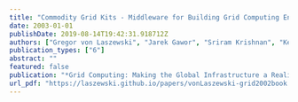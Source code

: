 ```yaml
---
title: "Commodity Grid Kits - Middleware for Building Grid Computing Environments"
date: 2003-01-01
publishDate: 2019-08-14T19:42:31.918712Z
authors: ["Gregor von Laszewski", "Jarek Gawor", "Sriram Krishnan", "Keith Jackson"]
publication_types: ["6"]
abstract: ""
featured: false
publication: "*Grid Computing: Making the Global Infrastructure a Reality*"
url_pdf: "https://laszewski.github.io/papers/vonLaszewski-grid2002book.pdf"
---
```



